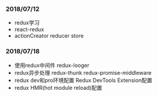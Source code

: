 ### 2018/07/12
* redux学习
* react-redux
* actionCreator reducer store

### 2018/07/18
* 使用redux中间件 redux-looger
* redux异步处理 redux-thunk redux-promise-middleware
* redux dev和pro环境配置 Redux DevTools Extension配置
* redux HMR(hot module reload)配置
